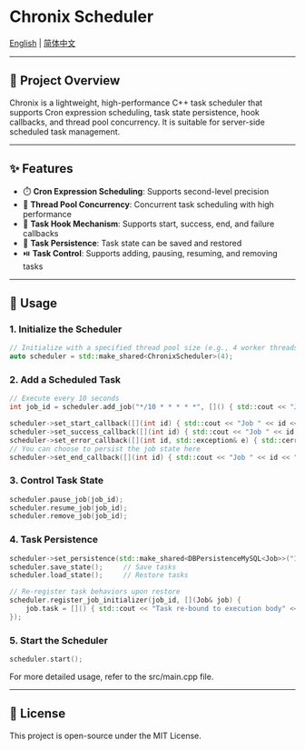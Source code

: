 # Chronix Scheduler 

[English](./README.md) | [简体中文](./README.zh.md)

---

## 🔧 Project Overview

Chronix is a lightweight, high-performance C++ task scheduler that supports Cron expression scheduling, task state persistence, hook callbacks, and thread pool concurrency. It is suitable for server-side scheduled task management.

---

## ✨ Features

- ⏱️ **Cron Expression Scheduling**: Supports second-level precision
- 🧵 **Thread Pool Concurrency**: Concurrent task scheduling with high performance
- 🧩 **Task Hook Mechanism**: Supports start, success, end, and failure callbacks
- 🔄 **Task Persistence**: Task state can be saved and restored
- ⏯️ **Task Control**: Supports adding, pausing, resuming, and removing tasks

---

## 🚀 Usage

### 1. Initialize the Scheduler

```cpp
// Initialize with a specified thread pool size (e.g., 4 worker threads)
auto scheduler = std::make_shared<ChronixScheduler>(4);
```

### 2. Add a Scheduled Task

```cpp
// Execute every 10 seconds
int job_id = scheduler.add_job("*/10 * * * * *", []() { std::cout << "Job executing" << std::endl; });

scheduler->set_start_callback([](int id) { std::cout << "Job " << id << " started" << std::endl; });
scheduler->set_success_callback([](int id) { std::cout << "Job " << id << " completed successfully" << std::endl; });
scheduler->set_error_callback([](int id, std::exception& e) { std::cerr << "Job " << id << " failed: " << e.what() << std::endl; });
// You can choose to persist the job state here
scheduler->set_end_callback([](int id) { std::cout << "Job " << id << " finished" << std::endl; });
```

### 3. Control Task State

```cpp
scheduler.pause_job(job_id);
scheduler.resume_job(job_id);
scheduler.remove_job(job_id);
```

### 4. Task Persistence

```cpp
scheduler->set_persistence(std::make_shared<DBPersistenceMySQL<Job>>("127.0.0.1", 33036, "root", "******", "chronix"));
scheduler.save_state();     // Save tasks
scheduler.load_state();     // Restore tasks

// Re-register task behaviors upon restore
scheduler.register_job_initializer(job_id, [](Job& job) {
    job.task = []() { std::cout << "Task re-bound to execution body" << std::endl; };
});
```

### 5. Start the Scheduler

```cpp
scheduler.start();
```
For more detailed usage, refer to the src/main.cpp file.

--- 

## 📄 License

This project is open-source under the MIT License.
